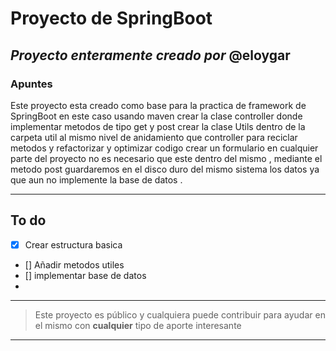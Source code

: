 # Proyecto de SpringBoot

*Proyecto enteramente creado por*  **@eloygar**
---
### Apuntes
Este proyecto esta creado como base para la practica de framework de SpringBoot en este caso usando maven 
crear la clase controller donde implementar metodos de tipo get y post crear la clase Utils dentro de la carpeta util al mismo nivel de anidamiento que controller para reciclar metodos y refactorizar y optimizar codigo crear un formulario en cualquier parte del proyecto no es necesario que este dentro del mismo , mediante el metodo post guardaremos en el disco duro del mismo sistema los datos ya que aun no implemente la base de datos .

---
## To do

- [x] Crear estructura basica 
- [] Añadir metodos utiles
- [] implementar base de datos
- 
---
> Este proyecto es público y cualquiera puede contribuir para ayudar en el mismo con **cualquier** tipo de aporte interesante
---


